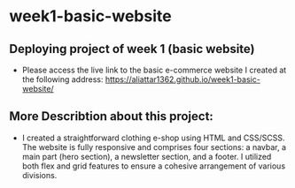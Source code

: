 # week1-basic-website

## Deploying project of week 1 (basic website)

- Please access the live link to the basic e-commerce website I created at the following address: https://aliattar1362.github.io/week1-basic-website/

## More Describtion about this project:

- I created a straightforward clothing e-shop using HTML and CSS/SCSS. The website is fully responsive and comprises four sections: a navbar, a main part (hero section), a newsletter section, and a footer. I utilized both flex and grid features to ensure a cohesive arrangement of various divisions.
